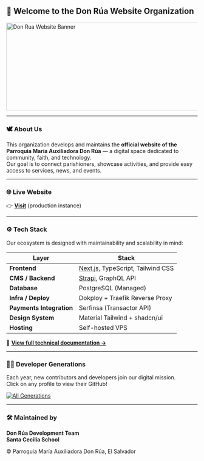 ## 👋 Welcome to the Don Rúa Website Organization

<img width="1267" height="230" alt="Don Rua Website Banner" src="https://github.com/user-attachments/assets/3fed8780-1646-4223-b918-56d57c302a63" />

---

### 🕊️ About Us
This organization develops and maintains the **official website of the Parroquia María Auxiliadora Don Rúa** — a digital space dedicated to community, faith, and technology.  
Our goal is to connect parishioners, showcase activities, and provide easy access to services, news, and events.

---

### 🌐 Live Website
👉 **[Visit](https://salesianosdonrua.com/)** (production instance)

---

### ⚙️ Tech Stack
Our ecosystem is designed with maintainability and scalability in mind:

| Layer | Stack |
|-------|--------|
| **Frontend** | [Next.js](https://nextjs.org/), TypeScript, Tailwind CSS |
| **CMS / Backend** | [Strapi](https://strapi.io/), GraphQL API |
| **Database** | PostgreSQL (Managed) |
| **Infra / Deploy** | Dokploy + Traefik Reverse Proxy |
| **Payments Integration** | Serfinsa (Transactor API) |
| **Design System** | Material Tailwind + shadcn/ui |
| **Hosting** | Self-hosted VPS |

📘 **[View full technical documentation →](https://github.com/don-rua/don-rua-docs)**

---

### 👩‍💻 Developer Generations
Each year, new contributors and developers join our digital mission.  
Click on any profile to view their GitHub!

[![All Generations](https://don-rua.github.io/don-rua-teams/public/ALL-GENS.svg)](https://don-rua.github.io/don-rua-teams/public/ALL-GENS.svg)

---

### 🛠️ Maintained by
**Don Rúa Development Team**  
**Santa Cecilia School** 

© Parroquia María Auxiliadora Don Rúa, El Salvador
